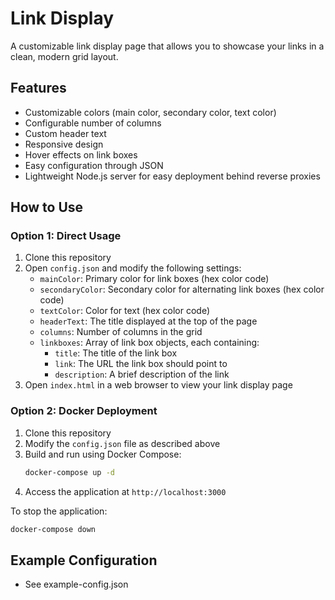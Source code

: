 # Link Display

A customizable link display page that allows you to showcase your links in a clean, modern grid layout.

## Features

- Customizable colors (main color, secondary color, text color)
- Configurable number of columns
- Custom header text
- Responsive design
- Hover effects on link boxes
- Easy configuration through JSON
- Lightweight Node.js server for easy deployment behind reverse proxies

## How to Use

### Option 1: Direct Usage

1. Clone this repository
2. Open `config.json` and modify the following settings:
   - `mainColor`: Primary color for link boxes (hex color code)
   - `secondaryColor`: Secondary color for alternating link boxes (hex color code)
   - `textColor`: Color for text (hex color code)
   - `headerText`: The title displayed at the top of the page
   - `columns`: Number of columns in the grid
   - `linkboxes`: Array of link box objects, each containing:
     - `title`: The title of the link box
     - `link`: The URL the link box should point to
     - `description`: A brief description of the link
3. Open `index.html` in a web browser to view your link display page

### Option 2: Docker Deployment

1. Clone this repository
2. Modify the `config.json` file as described above
3. Build and run using Docker Compose:
   ```bash
   docker-compose up -d
   ```
4. Access the application at `http://localhost:3000`

To stop the application:

```bash
docker-compose down
```

## Example Configuration

- See example-config.json
